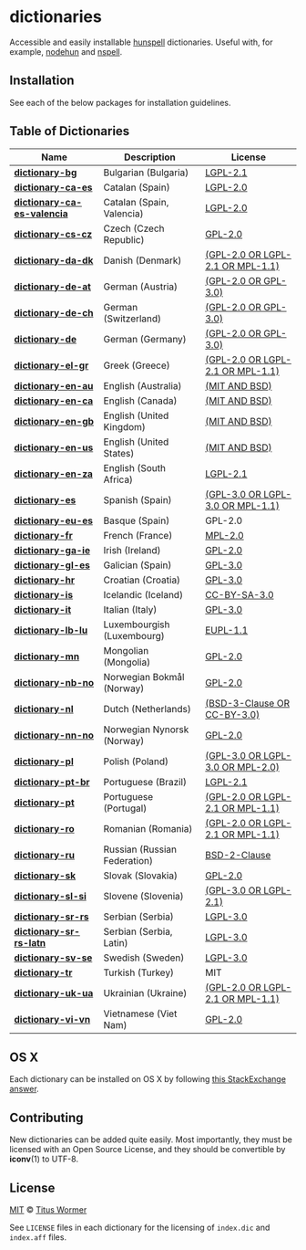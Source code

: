 # dictionaries

Accessible and easily installable [hunspell](http://hunspell.sourceforge.net)
dictionaries.  Useful with, for example,
[nodehun](https://github.com/nathanjsweet/nodehun) and
[nspell](https://github.com/wooorm/nspell).

## Installation

See each of the below packages for installation guidelines.

## Table of Dictionaries

| Name | Description | License |
| ---- | ----------- | ------- |
| **[dictionary-bg](dictionaries/bg_BG)** | Bulgarian (Bulgaria) | [LGPL-2.1](dictionaries/bg_BG/LICENSE) |
| **[dictionary-ca-es](dictionaries/ca_ES)** | Catalan (Spain) | [LGPL-2.0](dictionaries/ca_ES/LICENSE) |
| **[dictionary-ca-es-valencia](dictionaries/ca_ES-valencia)** | Catalan (Spain, Valencia) | [LGPL-2.0](dictionaries/ca_ES-valencia/LICENSE) |
| **[dictionary-cs-cz](dictionaries/cs_CZ)** | Czech (Czech Republic) | [GPL-2.0](dictionaries/cs_CZ/LICENSE) |
| **[dictionary-da-dk](dictionaries/da_DK)** | Danish (Denmark) | [(GPL-2.0 OR LGPL-2.1 OR MPL-1.1)](dictionaries/da_DK/LICENSE) |
| **[dictionary-de-at](dictionaries/de_AT)** | German (Austria) | [(GPL-2.0 OR GPL-3.0)](dictionaries/de_AT/LICENSE) |
| **[dictionary-de-ch](dictionaries/de_CH)** | German (Switzerland) | [(GPL-2.0 OR GPL-3.0)](dictionaries/de_CH/LICENSE) |
| **[dictionary-de](dictionaries/de_DE)** | German (Germany) | [(GPL-2.0 OR GPL-3.0)](dictionaries/de_DE/LICENSE) |
| **[dictionary-el-gr](dictionaries/el_GR)** | Greek (Greece) | [(GPL-2.0 OR LGPL-2.1 OR MPL-1.1)](dictionaries/el_GR/LICENSE) |
| **[dictionary-en-au](dictionaries/en_AU)** | English (Australia) | [(MIT AND BSD)](dictionaries/en_AU/LICENSE) |
| **[dictionary-en-ca](dictionaries/en_CA)** | English (Canada) | [(MIT AND BSD)](dictionaries/en_CA/LICENSE) |
| **[dictionary-en-gb](dictionaries/en_GB)** | English (United Kingdom) | [(MIT AND BSD)](dictionaries/en_GB/LICENSE) |
| **[dictionary-en-us](dictionaries/en_US)** | English (United States) | [(MIT AND BSD)](dictionaries/en_US/LICENSE) |
| **[dictionary-en-za](dictionaries/en_ZA)** | English (South Africa) | [LGPL-2.1](dictionaries/en_ZA/LICENSE) |
| **[dictionary-es](dictionaries/es_ES)** | Spanish (Spain) | [(GPL-3.0 OR LGPL-3.0 OR MPL-1.1)](dictionaries/es_ES/LICENSE) |
| **[dictionary-eu-es](dictionaries/eu_ES)** | Basque (Spain) | GPL-2.0 |
| **[dictionary-fr](dictionaries/fr_FR)** | French (France) | [MPL-2.0](dictionaries/fr_FR/LICENSE) |
| **[dictionary-ga-ie](dictionaries/ga_IE)** | Irish (Ireland) | [GPL-2.0](dictionaries/ga_IE/LICENSE) |
| **[dictionary-gl-es](dictionaries/gl_ES)** | Galician (Spain) | [GPL-3.0](dictionaries/gl_ES/LICENSE) |
| **[dictionary-hr](dictionaries/hr_HR)** | Croatian (Croatia) | [GPL-3.0](dictionaries/hr_HR/LICENSE) |
| **[dictionary-is](dictionaries/is_IS)** | Icelandic (Iceland) | [CC-BY-SA-3.0](dictionaries/is_IS/LICENSE) |
| **[dictionary-it](dictionaries/it_IT)** | Italian (Italy) | [GPL-3.0](dictionaries/it_IT/LICENSE) |
| **[dictionary-lb-lu](dictionaries/lb_LU)** | Luxembourgish (Luxembourg) | [EUPL-1.1](dictionaries/lb_LU/LICENSE) |
| **[dictionary-mn](dictionaries/mn_MN)** | Mongolian (Mongolia) | [GPL-2.0](dictionaries/mn_MN/LICENSE) |
| **[dictionary-nb-no](dictionaries/nb_NO)** | Norwegian Bokmål (Norway) | [GPL-2.0](dictionaries/nb_NO/LICENSE) |
| **[dictionary-nl](dictionaries/nl_NL)** | Dutch (Netherlands) | [(BSD-3-Clause OR CC-BY-3.0)](dictionaries/nl_NL/LICENSE) |
| **[dictionary-nn-no](dictionaries/nn_NO)** | Norwegian Nynorsk (Norway) | [GPL-2.0](dictionaries/nn_NO/LICENSE) |
| **[dictionary-pl](dictionaries/pl_PL)** | Polish (Poland) | [(GPL-3.0 OR LGPL-3.0 OR MPL-2.0)](dictionaries/pl_PL/LICENSE) |
| **[dictionary-pt-br](dictionaries/pt_BR)** | Portuguese (Brazil) | [LGPL-2.1](dictionaries/pt_BR/LICENSE) |
| **[dictionary-pt](dictionaries/pt_PT)** | Portuguese (Portugal) | [(GPL-2.0 OR LGPL-2.1 OR MPL-1.1)](dictionaries/pt_PT/LICENSE) |
| **[dictionary-ro](dictionaries/ro_RO)** | Romanian (Romania) | [(GPL-2.0 OR LGPL-2.1 OR MPL-1.1)](dictionaries/ro_RO/LICENSE) |
| **[dictionary-ru](dictionaries/ru_RU)** | Russian (Russian Federation) | [BSD-2-Clause](dictionaries/ru_RU/LICENSE) |
| **[dictionary-sk](dictionaries/sk_SK)** | Slovak (Slovakia) | [GPL-2.0](dictionaries/sk_SK/LICENSE) |
| **[dictionary-sl-si](dictionaries/sl_SI)** | Slovene (Slovenia) | [(GPL-3.0 OR LGPL-2.1)](dictionaries/sl_SI/LICENSE) |
| **[dictionary-sr-rs](dictionaries/sr_RS)** | Serbian (Serbia) | [LGPL-3.0](dictionaries/sr_RS/LICENSE) |
| **[dictionary-sr-rs-latn](dictionaries/sr_RS-Latn)** | Serbian (Serbia, Latin) | [LGPL-3.0](dictionaries/sr_RS-Latn/LICENSE) |
| **[dictionary-sv-se](dictionaries/sv_SE)** | Swedish (Sweden) | [LGPL-3.0](dictionaries/sv_SE/LICENSE) |
| **[dictionary-tr](dictionaries/tr-TR)** | Turkish (Turkey) | MIT |
| **[dictionary-uk-ua](dictionaries/uk_UA)** | Ukrainian (Ukraine) | [(GPL-2.0 OR LGPL-2.1 OR MPL-1.1)](dictionaries/uk_UA/LICENSE) |
| **[dictionary-vi-vn](dictionaries/vi_VN)** | Vietnamese (Viet Nam) | [GPL-2.0](dictionaries/vi_VN/LICENSE) |

## OS X

Each dictionary can be installed on OS X by following
[this StackExchange answer](http://apple.stackexchange.com/a/11842).

## Contributing

New dictionaries can be added quite easily.  Most importantly, they must be
licensed with an Open Source License, and they should be convertible by
**iconv**(1) to UTF-8.

## License

[MIT](LICENSE) © [Titus Wormer](https://wooorm.com)

See `LICENSE` files in each dictionary for the licensing of `index.dic` and
`index.aff` files.
